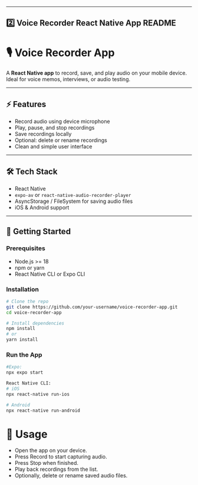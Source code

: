 
---

## 2️⃣ **Voice Recorder React Native App README**


# 🎙️ Voice Recorder App

A **React Native app** to record, save, and play audio on your mobile device. Ideal for voice memos, interviews, or audio testing.

---

## ⚡ Features

- Record audio using device microphone  
- Play, pause, and stop recordings  
- Save recordings locally  
- Optional: delete or rename recordings  
- Clean and simple user interface  

---

## 🛠 Tech Stack

- React Native  
- `expo-av` or `react-native-audio-recorder-player`  
- AsyncStorage / FileSystem for saving audio files  
- iOS & Android support  

---

## 🚀 Getting Started

### Prerequisites

- Node.js >= 18  
- npm or yarn  
- React Native CLI or Expo CLI  

### Installation

```bash
# Clone the repo
git clone https://github.com/your-username/voice-recorder-app.git
cd voice-recorder-app

# Install dependencies
npm install
# or
yarn install
```

### Run the App
```bash
#Expo:
npx expo start

React Native CLI:
# iOS
npx react-native run-ios

# Android
npx react-native run-android
```

# 🎯 Usage
- Open the app on your device.
- Press Record to start capturing audio.
- Press Stop when finished.
- Play back recordings from the list.
- Optionally, delete or rename saved audio files.